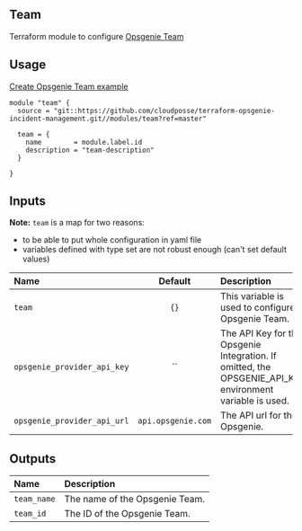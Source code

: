 ## Team

Terraform module to configure [Opsgenie Team](https://registry.terraform.io/providers/opsgenie/opsgenie/latest/docs/resources/team)


## Usage

[Create Opsgenie Team example](../../examples/team)

```hcl
module "team" {
  source = "git::https://github.com/cloudposse/terraform-opsgenie-incident-management.git//modules/team?ref=master"

  team = {
    name        = module.label.id
    description = "team-description"
  }

}

```

## Inputs

**Note:** `team` is a map for two reasons: 
- to be able to put whole configuration in yaml file
- variables defined with type set are not robust enough (can't set default values)

|  Name                          |  Default                          |  Description                                                                                                                    | Required |
|:-------------------------------|:---------------------------------:|:--------------------------------------------------------------------------------------------------------------------------------|:--------:|
| `team`                         | `{}`                              | This variable is used to configure Opsgenie Team.                                                                               | Yes      |
| `opsgenie_provider_api_key`    | ``                                | The API Key for the Opsgenie Integration. If omitted, the OPSGENIE_API_KEY environment variable is used.                        | Yes      |
| `opsgenie_provider_api_url`    | `api.opsgenie.com`                | The API url for the Opsgenie.                                                                                                   | No       |


## Outputs

| Name                        | Description                              |
|:----------------------------|:-----------------------------------------|
| `team_name`                 | The name of the Opsgenie Team.           |
| `team_id`                   | The ID of the Opsgenie Team.             |
